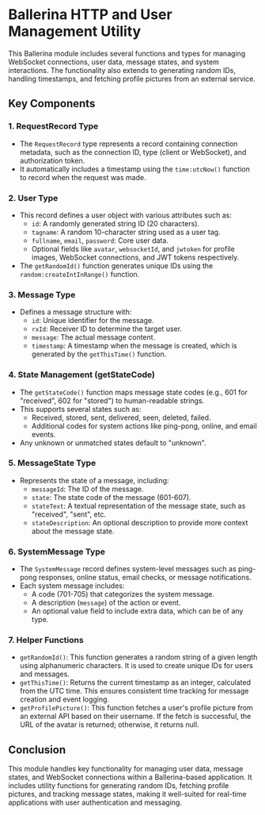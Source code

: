 # Ballerina HTTP and User Management Utility

This Ballerina module includes several functions and types for managing WebSocket connections, user data, message states, and system interactions. The functionality also extends to generating random IDs, handling timestamps, and fetching profile pictures from an external service.

## Key Components

### 1. **RequestRecord Type**
   - The `RequestRecord` type represents a record containing connection metadata, such as the connection ID, type (client or WebSocket), and authorization token.
   - It automatically includes a timestamp using the `time:utcNow()` function to record when the request was made.

### 2. **User Type**
   - This record defines a user object with various attributes such as:
     - `id`: A randomly generated string ID (20 characters).
     - `tagname`: A random 10-character string used as a user tag.
     - `fullname`, `email`, `password`: Core user data.
     - Optional fields like `avatar`, `websocketId`, and `jwtoken` for profile images, WebSocket connections, and JWT tokens respectively.
   - The `getRandomId()` function generates unique IDs using the `random:createIntInRange()` function.

### 3. **Message Type**
   - Defines a message structure with:
     - `id`: Unique identifier for the message.
     - `rxId`: Receiver ID to determine the target user.
     - `message`: The actual message content.
     - `timestamp`: A timestamp when the message is created, which is generated by the `getThisTime()` function.

### 4. **State Management (getStateCode)**
   - The `getStateCode()` function maps message state codes (e.g., 601 for "received", 602 for "stored") to human-readable strings.
   - This supports several states such as:
     - Received, stored, sent, delivered, seen, deleted, failed.
     - Additional codes for system actions like ping-pong, online, and email events.
   - Any unknown or unmatched states default to "unknown".

### 5. **MessageState Type**
   - Represents the state of a message, including:
     - `messageId`: The ID of the message.
     - `state`: The state code of the message (601-607).
     - `stateText`: A textual representation of the message state, such as "received", "sent", etc.
     - `stateDescription`: An optional description to provide more context about the message state.

### 6. **SystemMessage Type**
   - The `SystemMessage` record defines system-level messages such as ping-pong responses, online status, email checks, or message notifications.
   - Each system message includes:
     - A code (701-705) that categorizes the system message.
     - A description (`message`) of the action or event.
     - An optional value field to include extra data, which can be of any type.

### 7. **Helper Functions**
   - `getRandomId()`: This function generates a random string of a given length using alphanumeric characters. It is used to create unique IDs for users and messages.
   - `getThisTime()`: Returns the current timestamp as an integer, calculated from the UTC time. This ensures consistent time tracking for message creation and event logging.
   - `getProfilePicture()`: This function fetches a user's profile picture from an external API based on their username. If the fetch is successful, the URL of the avatar is returned; otherwise, it returns null.

## Conclusion

This module handles key functionality for managing user data, message states, and WebSocket connections within a Ballerina-based application. It includes utility functions for generating random IDs, fetching profile pictures, and tracking message states, making it well-suited for real-time applications with user authentication and messaging.

